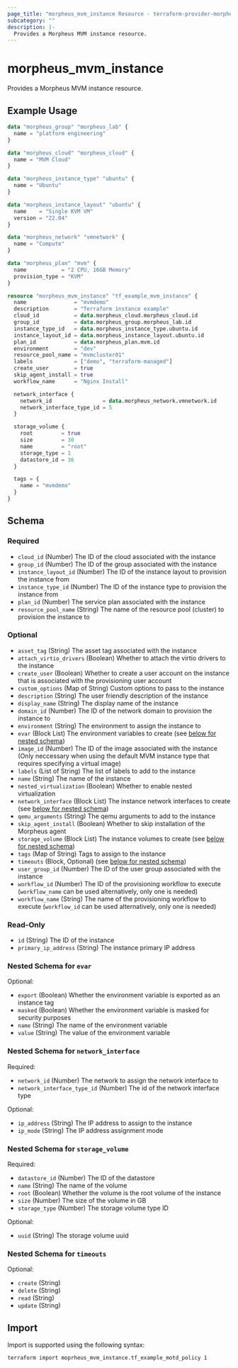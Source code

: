```yaml
---
page_title: "morpheus_mvm_instance Resource - terraform-provider-morpheus"
subcategory: ""
description: |-
  Provides a Morpheus MVM instance resource.
---
```


# morpheus_mvm_instance

Provides a Morpheus MVM instance resource.

## Example Usage

```terraform
data "morpheus_group" "morpheus_lab" {
  name = "platform engineering"
}

data "morpheus_cloud" "morpheus_cloud" {
  name = "MVM Cloud"
}

data "morpheus_instance_type" "ubuntu" {
  name = "Ubuntu"
}

data "morpheus_instance_layout" "ubuntu" {
  name    = "Single KVM VM"
  version = "22.04"
}

data "morpheus_network" "vmnetwork" {
  name = "Compute"
}

data "morpheus_plan" "mvm" {
  name           = "2 CPU, 16GB Memory"
  provision_type = "KVM"
}

resource "morpheus_mvm_instance" "tf_example_mvm_instance" {
  name               = "mvmdemo"
  description        = "Terraform instance example"
  cloud_id           = data.morpheus_cloud.morpheus_cloud.id
  group_id           = data.morpheus_group.morpheus_lab.id
  instance_type_id   = data.morpheus_instance_type.ubuntu.id
  instance_layout_id = data.morpheus_instance_layout.ubuntu.id
  plan_id            = data.morpheus_plan.mvm.id
  environment        = "dev"
  resource_pool_name = "mvmcluster01"
  labels             = ["demo", "terraform-managed"]
  create_user        = true
  skip_agent_install = true
  workflow_name      = "Nginx Install"

  network_interface {
    network_id                = data.morpheus_network.vmnetwork.id
    network_interface_type_id = 5
  }

  storage_volume {
    root         = true
    size         = 30
    name         = "root"
    storage_type = 1
    datastore_id = 36
  }

  tags = {
    name = "mvmdemo"
  }
}
```

<!-- schema generated by tfplugindocs -->
## Schema

### Required

- `cloud_id` (Number) The ID of the cloud associated with the instance
- `group_id` (Number) The ID of the group associated with the instance
- `instance_layout_id` (Number) The ID of the instance layout to provision the instance from
- `instance_type_id` (Number) The ID of the instance type to provision the instance from
- `plan_id` (Number) The service plan associated with the instance
- `resource_pool_name` (String) The name of the resource pool (cluster) to provision the instance to

### Optional

- `asset_tag` (String) The asset tag associated with the instance
- `attach_virtio_drivers` (Boolean) Whether to attach the virtio drivers to the instance
- `create_user` (Boolean) Whether to create a user account on the instance that is associated with the provisioning user account
- `custom_options` (Map of String) Custom options to pass to the instance
- `description` (String) The user friendly description of the instance
- `display_name` (String) The display name of the instance
- `domain_id` (Number) The ID of the network domain to provision the instance to
- `environment` (String) The environment to assign the instance to
- `evar` (Block List) The environment variables to create (see [below for nested schema](#nestedblock--evar))
- `image_id` (Number) The ID of the image associated with the instance (Only neccessary when using the default MVM instance type that requires specifying a virtual image)
- `labels` (List of String) The list of labels to add to the instance
- `name` (String) The name of the instance
- `nested_virtualization` (Boolean) Whether to enable nested virtualization
- `network_interface` (Block List) The instance network interfaces to create (see [below for nested schema](#nestedblock--network_interface))
- `qemu_arguments` (String) The qemu arguments to add to the instance
- `skip_agent_install` (Boolean) Whether to skip installation of the Morpheus agent
- `storage_volume` (Block List) The instance volumes to create (see [below for nested schema](#nestedblock--storage_volume))
- `tags` (Map of String) Tags to assign to the instance
- `timeouts` (Block, Optional) (see [below for nested schema](#nestedblock--timeouts))
- `user_group_id` (Number) The ID of the user group associated with the instance
- `workflow_id` (Number) The ID of the provisioning workflow to execute (`workflow_name` can be used alternatively, only one is needed)
- `workflow_name` (String) The name of the provisioning workflow to execute (`workflow_id` can be used alternatively, only one is needed)

### Read-Only

- `id` (String) The ID of the instance
- `primary_ip_address` (String) The instance primary IP address

<a id="nestedblock--evar"></a>
### Nested Schema for `evar`

Optional:

- `export` (Boolean) Whether the environment variable is exported as an instance tag
- `masked` (Boolean) Whether the environment variable is masked for security purposes
- `name` (String) The name of the environment variable
- `value` (String) The value of the environment variable


<a id="nestedblock--network_interface"></a>
### Nested Schema for `network_interface`

Required:

- `network_id` (Number) The network to assign the network interface to
- `network_interface_type_id` (Number) The id of the network interface type

Optional:

- `ip_address` (String) The IP address to assign to the instance
- `ip_mode` (String) The IP address assignment mode


<a id="nestedblock--storage_volume"></a>
### Nested Schema for `storage_volume`

Required:

- `datastore_id` (Number) The ID of the datastore
- `name` (String) The name of the volume
- `root` (Boolean) Whether the volume is the root volume of the instance
- `size` (Number) The size of the volume in GB
- `storage_type` (Number) The storage volume type ID

Optional:

- `uuid` (String) The storage volume uuid


<a id="nestedblock--timeouts"></a>
### Nested Schema for `timeouts`

Optional:

- `create` (String)
- `delete` (String)
- `read` (String)
- `update` (String)

## Import

Import is supported using the following syntax:

```shell
terraform import moprheus_mvm_instance.tf_example_motd_policy 1
```
